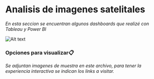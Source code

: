 # Analisis de imagenes satelitales

_En esta seccion se encuentran algunos dashboards que realizé con Tableau y Power BI_


![Alt text](https://raw.githubusercontent.com/riverofacundo/Traditional-machine-learning/Teledeteccion/Buenos-Aires.png "Optional Title")


### Opciones para visualizar📋

_Se adjuntan imagenes de muestra en este archivo, para tener la experiencia interactiva se indican los links a visitar._
